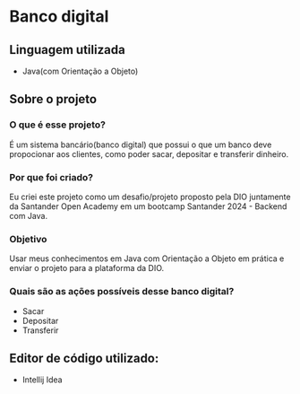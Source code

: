 # Banco digital

## Linguagem utilizada
- Java(com Orientação a Objeto)

## Sobre o projeto
### O que é esse projeto?
É um sistema bancário(banco digital) que possui o que um banco deve propocionar aos clientes, como poder sacar, depositar e transferir dinheiro.

###  Por que foi criado?
Eu criei este projeto como um desafio/projeto proposto pela DIO juntamente da Santander Open Academy em um bootcamp Santander 2024 - Backend com Java.

### Objetivo
Usar meus conhecimentos em Java com Orientação a Objeto em prática e enviar o projeto para a plataforma da DIO.

### Quais são as ações possíveis desse banco digital?
- Sacar
- Depositar
- Transferir

## Editor de código utilizado:
- Intellij Idea
